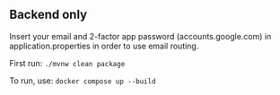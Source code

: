 ## Backend only
Insert your email and 2-factor app password (accounts.google.com) in application.properties in order to use email routing.

First run:
<code>./mvnw clean package</code>

To run, use:
<code>docker compose up --build</code>

